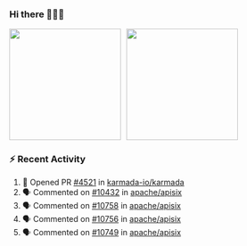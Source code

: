 ### Hi there 👋👋👋

<div style="display: flex; gap: 10px;">
  <img height="200px" src="https://github-readme-stats.vercel.app/api?username=Vacant2333&show_icons=true&theme=flag-india&count_private=true&hide_rank=true&include_all_commits=true">
  <img height="200px" src="https://github-readme-stats.vercel.app/api/top-langs/?username=Vacant2333&layout=donut">
</div>

### :zap: Recent Activity

<!--START_SECTION:activity-->
1. 💪 Opened PR [#4521](https://github.com/karmada-io/karmada/pull/4521) in [karmada-io/karmada](https://github.com/karmada-io/karmada)
2. 🗣 Commented on [#10432](https://github.com/apache/apisix/issues/10432#issuecomment-1878226131) in [apache/apisix](https://github.com/apache/apisix)
3. 🗣 Commented on [#10758](https://github.com/apache/apisix/issues/10758#issuecomment-1878210748) in [apache/apisix](https://github.com/apache/apisix)
4. 🗣 Commented on [#10756](https://github.com/apache/apisix/issues/10756#issuecomment-1878209867) in [apache/apisix](https://github.com/apache/apisix)
5. 🗣 Commented on [#10749](https://github.com/apache/apisix/issues/10749#issuecomment-1876675429) in [apache/apisix](https://github.com/apache/apisix)
<!--END_SECTION:activity-->

